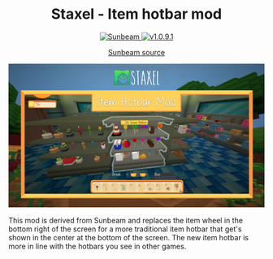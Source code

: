 ﻿<h1 align="center">Staxel - Item hotbar mod</h1>
<p align="center">
  <a href="https://github.com/stefanhaan/Staxel-Sunbeam">
    <img src="https://img.shields.io/badge/Sunbeam-source-yellow.svg?style=flat" alt="Sunbeam" />
  </a>
  <a href="http://steamcommunity.com/sharedfiles/filedetails/?id=1293656282">
    <img src="https://img.shields.io/badge/Steam-release-blue.svg?style=flat" alt="v1.0.9.1" />
  </a>
</p>
<p align="center">
	<a href="https://github.com/stefanhaan/Staxel-Sunbeam">Sunbeam source</a>
</p>

<p align="center">
	<img src="ClassicItemWheelMod/preview.png"/>
</p>

This mod is derived from Sunbeam and replaces the item wheel in the bottom right of the screen for a more traditional item hotbar
that get's shown in the center at the bottom of the screen. The new item hotbar is more in line with the hotbars you see in
other games.